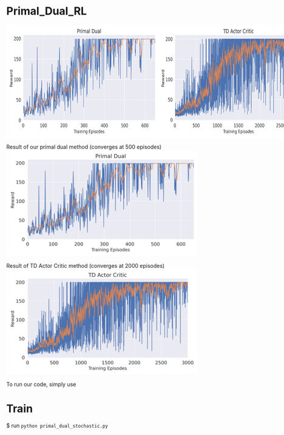 # Primal_Dual_RL


<div style="display: flex; flex-direction: row;">
  <img src="plotting/p_d_stochastic.png" alt="Graph 1" width="400" height="300" />
  <img src="plotting/Actor_Critic.png" alt="Graph 2" width="400" height="300" />
</div>

Result of our primal dual method (converges at 500 episodes)
![main figure](plotting/p_d_stochastic.png)

Result of TD Actor Critic method (converges at 2000 episodes)
![main figure](plotting/Actor_Critic.png)

To run our code, simply use 
# Train
$ run `python primal_dual_stochastic.py` 
